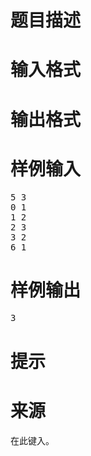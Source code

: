 

# 题目描述



# 输入格式



# 输出格式



# 样例输入


<pre>5 3
0 1
1 2
2 3
3 2
6 1
</pre>

# 样例输出


<pre>3</pre>

# 提示



# 来源


<p>
在此键入。
</p>
